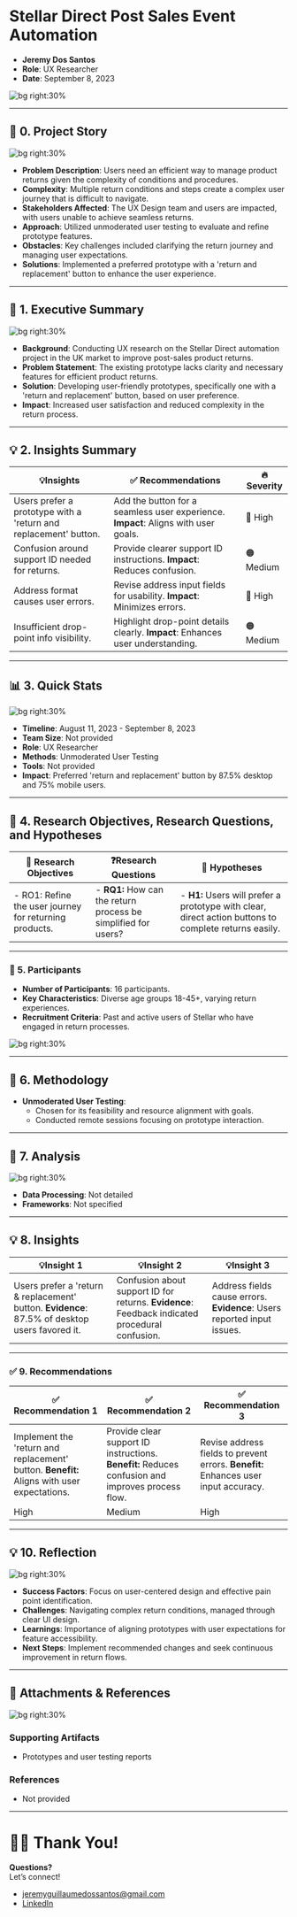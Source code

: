 # Stellar Direct Post Sales Event Automation

- **Jeremy Dos Santos**
- **Role**: UX Researcher  
- **Date**: September 8, 2023  

![bg right:30%](https://via.placeholder.com/300)  

---

## 📖 **0. Project Story**

![bg right:30%](https://via.placeholder.com/300)

- **Problem Description**: Users need an efficient way to manage product returns given the complexity of conditions and procedures.  
- **Complexity**: Multiple return conditions and steps create a complex user journey that is difficult to navigate.  
- **Stakeholders Affected**: The UX Design team and users are impacted, with users unable to achieve seamless returns.  
- **Approach**: Utilized unmoderated user testing to evaluate and refine prototype features.  
- **Obstacles**: Key challenges included clarifying the return journey and managing user expectations.  
- **Solutions**: Implemented a preferred prototype with a 'return and replacement' button to enhance the user experience.  

---

## 💬 **1. Executive Summary**

![bg right:30%](https://via.placeholder.com/300)  

- **Background**: Conducting UX research on the Stellar Direct automation project in the UK market to improve post-sales product returns.  
- **Problem Statement**: The existing prototype lacks clarity and necessary features for efficient product returns.  
- **Solution**: Developing user-friendly prototypes, specifically one with a 'return and replacement' button, based on user preference.  
- **Impact**: Increased user satisfaction and reduced complexity in the return process.  

---

## 💡 **2. Insights Summary**

| 💡**Insights**                                                        | ✅ Recommendations                                                         | 🔥 Severity                  |
| --------------------------------------------------------------------- | ------------------------------------------------------------------------- | ---------------------------- |
| Users prefer a prototype with a 'return and replacement' button. | Add the button for a seamless user experience. **Impact**: Aligns with user goals. | 🔴 High                      |
| Confusion around support ID needed for returns. | Provide clearer support ID instructions. **Impact**: Reduces confusion.  | 🟠 Medium                    |
| Address format causes user errors. | Revise address input fields for usability. **Impact**: Minimizes errors.  | 🔴 High                      |
| Insufficient drop-point info visibility. | Highlight drop-point details clearly. **Impact**: Enhances user understanding. | 🟠 Medium                    |

---

## 📊 **3. Quick Stats**

![bg right:30%](https://via.placeholder.com/300)  

- **Timeline**: August 11, 2023 - September 8, 2023  
- **Team Size**: Not provided  
- **Role**: UX Researcher  
- **Methods**: Unmoderated User Testing  
- **Tools**: Not provided  
- **Impact**: Preferred 'return and replacement' button by 87.5% desktop and 75% mobile users.   

---

## 🎯 **4. Research Objectives, Research Questions, and Hypotheses**

| 🎯 **Research Objectives**                                      | ❓**Research Questions**                                        | 🔎 **Hypotheses**                                                                                     |
| --------------------------------------------------------------- | -------------------------------------------------------------- | ----------------------------------------------------------------------------------------------------- |
| - RO1: Refine the user journey for returning products.          | - **RQ1:** How can the return process be simplified for users? | - **H1:** Users will prefer a prototype with clear, direct action buttons to complete returns easily. |

---

### 👥 5. **Participants**

- **Number of Participants**: 16 participants.  
- **Key Characteristics**: Diverse age groups 18-45+, varying return experiences.  
- **Recruitment Criteria**: Past and active users of Stellar who have engaged in return processes.  

![bg right:30%](https://via.placeholder.com/300)  

---

## **🧪 6. Methodology**

- **Unmoderated User Testing**:
  - Chosen for its feasibility and resource alignment with goals.  
  - Conducted remote sessions focusing on prototype interaction.  

---

## 🔬 **7. Analysis**

![bg right:30%](https://via.placeholder.com/300)

- **Data Processing**: Not detailed  
- **Frameworks**: Not specified  

---

## 💡 **8. Insights**

| 💡**Insight 1**                                                 | 💡**Insight 2**                                                      | 💡**Insight 3**                                                 |
| --------------------------------------------------------------- | -------------------------------------------------------------------- | --------------------------------------------------------------- |
| Users prefer a 'return & replacement' button. **Evidence**: 87.5% of desktop users favored it. | Confusion about support ID for returns. **Evidence**: Feedback indicated procedural confusion. | Address fields cause errors. **Evidence**: Users reported input issues. |

---

### **✅ 9. Recommendations**

| ✅ **Recommendation 1**                                         | ✅ **Recommendation 2**                                             | ✅ **Recommendation 3**                                          |
| --------------------------------------------------------------- | ------------------------------------------------------------------ | --------------------------------------------------------------- |
| Implement the 'return and replacement' button. **Benefit:** Aligns with user expectations. | Provide clear support ID instructions. **Benefit:** Reduces confusion and improves process flow. | Revise address fields to prevent errors. **Benefit:** Enhances user input accuracy. |
| High                                                          | Medium                                                             | High                                                          |

---

## 💡 **10. Reflection**

![bg right:30%](https://via.placeholder.com/300)

- **Success Factors**: Focus on user-centered design and effective pain point identification.  
- **Challenges**: Navigating complex return conditions, managed through clear UI design.  
- **Learnings**: Importance of aligning prototypes with user expectations for feature accessibility.  
- **Next Steps**: Implement recommended changes and seek continuous improvement in return flows.  

---

## 📎 **Attachments & References**

![bg right:30%](https://via.placeholder.com/300)

### Supporting Artifacts
- Prototypes and user testing reports  

### References
- Not provided  

---

# 🙏🏼 Thank You!

**Questions?**  
Let’s connect!  
- jeremyguillaumedossantos@gmail.com
- [LinkedIn](https://linkedin.com/in/jeremydossantos)
